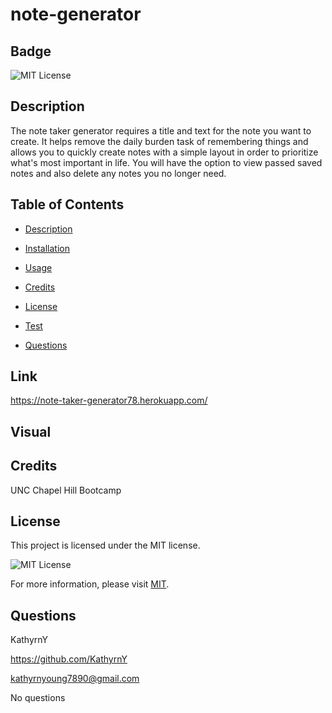 # note-generator

  ## Badge

  ![MIT License](https://img.shields.io/badge/License-MIT-yellow.svg)

  ## Description

The note taker generator requires a title and text for the note you want to create. It helps remove the daily burden task of remembering things and allows you to quickly create notes with a simple layout in order to prioritize what's most important in life. You will have the option to view passed saved notes and also delete any notes you no longer need. 

  ## Table of Contents 

  * [Description](#description)

  * [Installation](#installation)

  * [Usage](#usage)

  * [Credits](#credits)

  * [License](#license)

  * [Test](#test)

  * [Questions](#questions)

  ## Link
  
https://note-taker-generator78.herokuapp.com/

  ## Visual


  
  ## Credits
  
  UNC Chapel Hill Bootcamp
  
  ## License
 
  This project is licensed under the MIT license.

![MIT License](https://img.shields.io/badge/License-MIT-yellow.svg)

For more information, please visit [MIT](https://opensource.org/licenses/MIT/).
 
  ## Questions

  KathyrnY

  https://github.com/KathyrnY

  kathyrnyoung7890@gmail.com

  No questions

